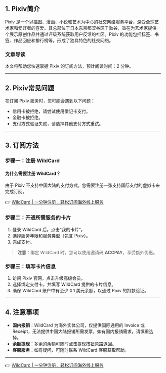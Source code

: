 ## 1. Pixiv简介

Pixiv 是一个以插图、漫画、小说和艺术为中心的社交网络服务平台，深受全球艺术家和爱好者的喜爱。其总部位于日本东京都涩谷区千驮谷，旨在为艺术家提供一个展示原创作品并通过评级系统获取用户反馈的社区。Pixiv 的功能包括标签、书签、作品回应和排行榜等，形成了独具特色的社交网络。

### 文章导读

本文将帮助您快速掌握 Pixiv 的订阅方法，预计阅读时间：2 分钟。

---

## 2. Pixiv常见问题

在订阅 Pixiv 服务时，您可能会遇到以下问题：

- 信用卡被拒绝，请尝试使用借记卡支付。
- 金融卡被拒绝。
- 支付方式验证失败，请选择其他支付方式重试。

---

## 3. 订阅方法

### 步骤一：注册 WildCard

#### 为什么需要注册 WildCard？

由于 Pixiv 不支持中国大陆的支付方式，您需要注册一张支持国际支付的虚拟卡来完成订阅。

👉 [WildCard | 一分钟注册，轻松订阅海外线上服务](https://bit.ly/bewildcard)

### 步骤二：开通所需服务的卡片

1. 登录 WildCard 后，点击“我的卡片”。
2. 选择服务年限和服务类型（包含 Pixiv）。
3. 完成支付。

> **注意**：绑定 WildCard 时，您可以使用邀请码 **ACCPAY**，享受额外优惠。

### 步骤三：填写卡片信息

1. 访问 Pixiv 官网，点击升级高级会员。
2. 选择绑定支付卡，并填写 WildCard 提供的卡片信息。
3. 确保 WildCard 账户中有至少 0.1 美元余额，以通过 Pixiv 的扣款验证。

---

## 4. 注意事项

- **国内报销**：WildCard 为海外实体公司，仅提供国际通用的 Invoice 或 Receipt，无法提供中国大陆报销所需发票。如有国内报销需求，请慎重选择。
- **余额提现**：多余的余额可随时点击提现按钮原路退回。
- **客服服务**：如有疑问，可随时联系 WildCard 客服获取帮助。

---

👉 [WildCard | 一分钟注册，轻松订阅海外线上服务](https://bit.ly/bewildcard)